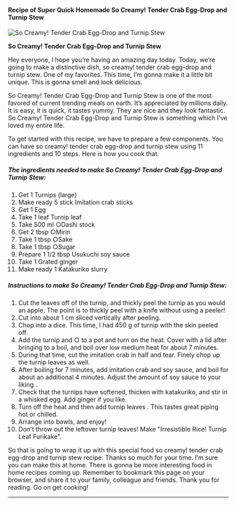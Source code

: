             

#### Recipe of Super Quick Homemade So Creamy! Tender Crab Egg-Drop and Turnip Stew

![So Creamy! Tender Crab Egg-Drop and Turnip Stew](https://img-global.cpcdn.com/recipes/5074796250398720/751x532cq70/so-creamy-tender-crab-egg-drop-and-turnip-stew-recipe-main-photo.jpg)

**So Creamy! Tender Crab Egg-Drop and Turnip Stew**

Hey everyone, I hope you’re having an amazing day today. Today, we’re going to make a distinctive dish, so creamy! tender crab egg-drop and turnip stew. One of my favorites. This time, I’m gonna make it a little bit unique. This is gonna smell and look delicious.

So Creamy! Tender Crab Egg-Drop and Turnip Stew is one of the most favored of current trending meals on earth. It’s appreciated by millions daily. It is easy, it is quick, it tastes yummy. They are nice and they look fantastic. So Creamy! Tender Crab Egg-Drop and Turnip Stew is something which I’ve loved my entire life.

To get started with this recipe, we have to prepare a few components. You can have so creamy! tender crab egg-drop and turnip stew using 11 ingredients and 10 steps. Here is how you cook that.

##### The ingredients needed to make So Creamy! Tender Crab Egg-Drop and Turnip Stew:

1.  Get 1 Turnips (large)
2.  Make ready 5 stick Imitation crab sticks
3.  Get 1 Egg
4.  Take 1 leaf Turnip leaf
5.  Take 500 ml ○Dashi stock
6.  Get 2 tbsp ○Mirin
7.  Take 1 tbsp ○Sake
8.  Take 1 tbsp ○Sugar
9.  Prepare 1 1/2 tbsp Usukuchi soy sauce
10.  Take 1 Grated ginger
11.  Make ready 1 Katakuriko slurry

##### Instructions to make So Creamy! Tender Crab Egg-Drop and Turnip Stew:

1.  Cut the leaves off of the turnip, and thickly peel the turnip as you would an apple. The point is to thickly peel with a knife without using a peeler!
2.  Cut into about 1 cm sliced vertically after peeling.
3.  Chop into a dice. This time, I had 450 g of turnip with the skin peeled off.
4.  Add the turnip and ○ to a pot and turn on the heat. Cover with a lid after bringing to a boil, and boil over low medium heat for about 7 minutes.
5.  During that time, cut the imitation crab in half and tear. Finely chop up the turnip leaves as well.
6.  After boiling for 7 minutes, add imitation crab and soy sauce, and boil for about an additional 4 minutes. Adjust the amount of soy sauce to your liking .
7.  Check that the turnips have softened, thicken with katakuriko, and stir in a whisked egg. Add ginger if you like.
8.  Turn off the heat and then add turnip leaves . This tastes great piping hot or chilled.
9.  Arrange into bowls, and enjoy!
10.  Don't throw out the leftover turnip leaves! Make "Irresistible Rice! Turnip Leaf Furikake".

So that is going to wrap it up with this special food so creamy! tender crab egg-drop and turnip stew recipe. Thanks so much for your time. I’m sure you can make this at home. There is gonna be more interesting food in home recipes coming up. Remember to bookmark this page on your browser, and share it to your family, colleague and friends. Thank you for reading. Go on get cooking!

* * *